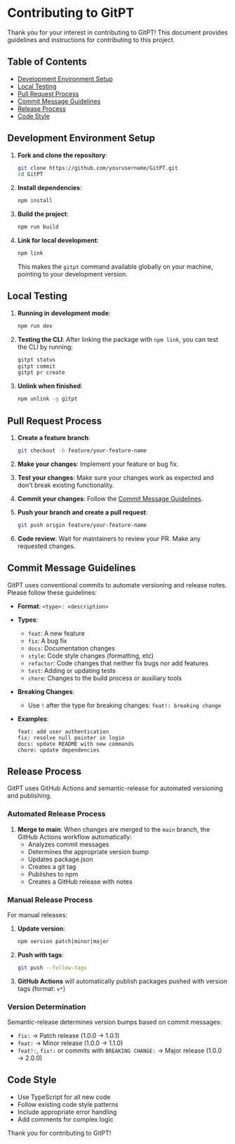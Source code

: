 # Contributing to GitPT

Thank you for your interest in contributing to GitPT! This document provides guidelines and instructions for contributing to this project.

## Table of Contents

- [Development Environment Setup](#development-environment-setup)
- [Local Testing](#local-testing)
- [Pull Request Process](#pull-request-process)
- [Commit Message Guidelines](#commit-message-guidelines)
- [Release Process](#release-process)
- [Code Style](#code-style)

## Development Environment Setup

1. **Fork and clone the repository**:
   ```bash
   git clone https://github.com/yourusername/GitPT.git
   cd GitPT
   ```

2. **Install dependencies**:
   ```bash
   npm install
   ```

3. **Build the project**:
   ```bash
   npm run build
   ```

4. **Link for local development**:
   ```bash
   npm link
   ```
   This makes the `gitpt` command available globally on your machine, pointing to your development version.

## Local Testing

1. **Running in development mode**:
   ```bash
   npm run dev
   ```

2. **Testing the CLI**:
   After linking the package with `npm link`, you can test the CLI by running:
   ```bash
   gitpt status
   gitpt commit
   gitpt pr create
   ```

3. **Unlink when finished**:
   ```bash
   npm unlink -g gitpt
   ```

## Pull Request Process

1. **Create a feature branch**:
   ```bash
   git checkout -b feature/your-feature-name
   ```

2. **Make your changes**:
   Implement your feature or bug fix.

3. **Test your changes**:
   Make sure your changes work as expected and don't break existing functionality.

4. **Commit your changes**:
   Follow the [Commit Message Guidelines](#commit-message-guidelines).

5. **Push your branch and create a pull request**:
   ```bash
   git push origin feature/your-feature-name
   ```

6. **Code review**:
   Wait for maintainers to review your PR. Make any requested changes.

## Commit Message Guidelines

GitPT uses conventional commits to automate versioning and release notes. Please follow these guidelines:

- **Format**: `<type>: <description>`
- **Types**:
  - `feat`: A new feature
  - `fix`: A bug fix
  - `docs`: Documentation changes
  - `style`: Code style changes (formatting, etc)
  - `refactor`: Code changes that neither fix bugs nor add features
  - `test`: Adding or updating tests
  - `chore`: Changes to the build process or auxiliary tools

- **Breaking Changes**:
  - Use `!` after the type for breaking changes: `feat!: breaking change`

- **Examples**:
  ```
  feat: add user authentication
  fix: resolve null pointer in login
  docs: update README with new commands
  chore: update dependencies
  ```

## Release Process

GitPT uses GitHub Actions and semantic-release for automated versioning and publishing.

### Automated Release Process

1. **Merge to main**:
   When changes are merged to the `main` branch, the GitHub Actions workflow automatically:
   - Analyzes commit messages
   - Determines the appropriate version bump
   - Updates package.json
   - Creates a git tag
   - Publishes to npm
   - Creates a GitHub release with notes

### Manual Release Process

For manual releases:

1. **Update version**:
   ```bash
   npm version patch|minor|major
   ```

2. **Push with tags**:
   ```bash
   git push --follow-tags
   ```

3. **GitHub Actions** will automatically publish packages pushed with version tags (format: `v*`)

### Version Determination

Semantic-release determines version bumps based on commit messages:
- `fix:` → Patch release (1.0.0 → 1.0.1)
- `feat:` → Minor release (1.0.0 → 1.1.0)
- `feat!:`, `fix!:` or commits with `BREAKING CHANGE:` → Major release (1.0.0 → 2.0.0)

## Code Style

- Use TypeScript for all new code
- Follow existing code style patterns
- Include appropriate error handling
- Add comments for complex logic

Thank you for contributing to GitPT!